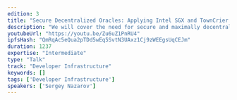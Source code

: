 ```yaml
---
edition: 3
title: "Secure Decentralized Oracles: Applying Intel SGX and TownCrier to external data, payments and off-chain computation"
description: "We will cover the need for secure and maximally decentralized oracles for Ethereum smart contracts. The focus of the presentation will be on how allowing data providers, payment providers, and various API-based services to be accessed by Ethereum smart contracts through a decentralized oracle network can greatly expand functionality, while maintaining the key security guarantees of smart contracts. We’ll focus on how TownCrier’s approach to implementing Intel SGX enables third party oracles to be provably secure, as is already being done on production using the currently live TownCrier implementation. We’ll also look at how oracle operations and off-chain computation can be written in solidity to be run entirely in an SGX Enclave, allowing provable off-chain computation and retrieval of external resources. Smart contracts need to retain a high level of security in both the network they run on, and the inputs/outputs they rely on, we aim to show how decentralized oracle networks, TownCrier’s approach to using Intel SGX for secure external access , and off-chain computation using solidity in Intel SGX can together allow smart contracts to remain secure as they access key resources outside the Ethereum network."
youtubeUrl: "https://youtu.be/Zu6uZ1PnRU4"
ipfsHash: "QmRqAc5eQua2pTDd5wEq5SvtN3UAxz1Cj9zWEEgsUqCEJm"
duration: 1237
expertise: "Intermediate"
type: "Talk"
track: "Developer Infrastructure"
keywords: []
tags: ['Developer Infrastructure']
speakers: ['Sergey Nazarov']
---
```

